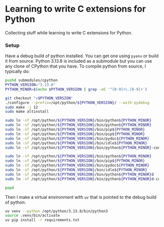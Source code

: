 # Learning to write C extensions for Python
Collecting stuff while learning to write C extensions for Python.

### Setup

Have a debug build of python installed. You can get one using `pyenv` or build it from source.
Python 3.13.8 is included as a submodule but you can use any clone of CPython that you have.
To compile python from source, I typically do:
```bash
pushd submodules/cpython
PYTHON_VERSION="3.13.8"
PYTHON_MINOR=$(echo $PYTHON_VERSION | grep -oE '^[0-9]+\.[0-9]+')

git checkout "v$PYTHON_VERSION"
./configure --prefix=/opt/python/${PYTHON_VERSION}/ --with-pydebug
sudo make -j 12
sudo make altinstall

sudo ln -sf /opt/python/${PYTHON_VERSION}/bin/python${PYTHON_MINOR}        /opt/python/${PYTHON_VERSION}/bin/python3
sudo ln -sf /opt/python/${PYTHON_VERSION}/bin/python${PYTHON_MINOR}        /opt/python/${PYTHON_VERSION}/bin/python
sudo ln -sf /opt/python/${PYTHON_VERSION}/bin/pip${PYTHON_MINOR}           /opt/python/${PYTHON_VERSION}/bin/pip3
sudo ln -sf /opt/python/${PYTHON_VERSION}/bin/pip${PYTHON_MINOR}           /opt/python/${PYTHON_VERSION}/bin/pip
sudo ln -sf /opt/python/${PYTHON_VERSION}/bin/pydoc${PYTHON_MINOR}         /opt/python/${PYTHON_VERSION}/bin/pydoc
sudo ln -sf /opt/python/${PYTHON_VERSION}/bin/idle${PYTHON_MINOR}          /opt/python/${PYTHON_VERSION}/bin/idle
sudo ln -sf /opt/python/${PYTHON_VERSION}/bin/python${PYTHON_MINOR}-config /opt/python/${PYTHON_VERSION}/bin/python-config

sudo ln -sf /opt/python/${PYTHON_VERSION}/bin/python${PYTHON_MINOR}        /opt/local/bin/python${PYTHON_MINOR}
sudo ln -sf /opt/python/${PYTHON_VERSION}/bin/pip${PYTHON_MINOR}           /opt/local/bin/pip${PYTHON_MINOR}
sudo ln -sf /opt/python/${PYTHON_VERSION}/bin/pydoc${PYTHON_MINOR}         /opt/local/bin/pydoc${PYTHON_MINOR}
sudo ln -sf /opt/python/${PYTHON_VERSION}/bin/idle${PYTHON_MINOR}          /opt/local/bin/idle${PYTHON_MINOR}
sudo ln -sf /opt/python/${PYTHON_VERSION}/bin/python${PYTHON_MINOR}d       /opt/local/bin/python${PYTHON_MINOR}d
sudo ln -sf /opt/python/${PYTHON_VERSION}/bin/python${PYTHON_MINOR}d-config /opt/local/bin/python${PYTHON_MINOR}d-config

popd
```

Then I make a virtual environment with `uv` that is pointed to the debug build of python:
```bash
uv venv --python /opt/python/3.13.8/bin/python3
source .venv/bin/activate
uv pip install -r requirements.txt
```
